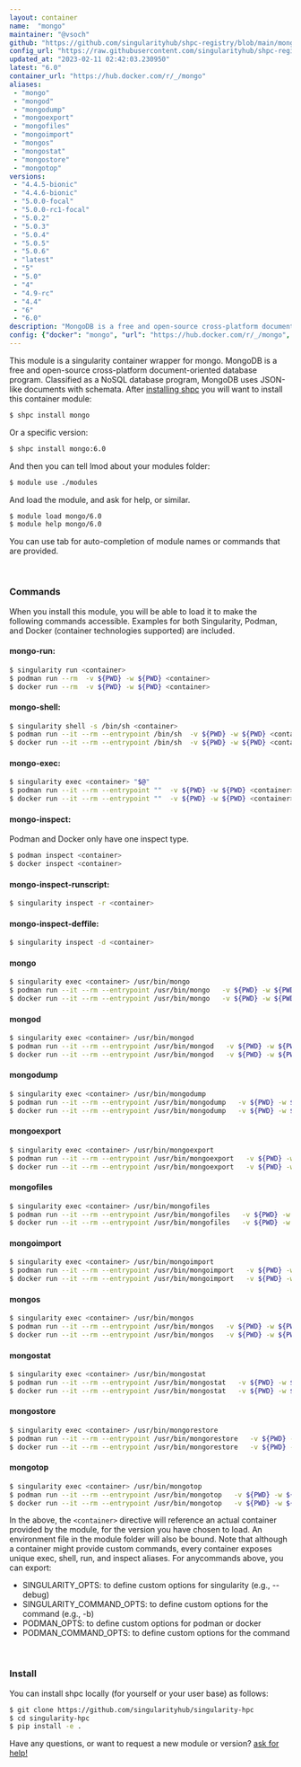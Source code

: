```yaml
---
layout: container
name:  "mongo"
maintainer: "@vsoch"
github: "https://github.com/singularityhub/shpc-registry/blob/main/mongo/container.yaml"
config_url: "https://raw.githubusercontent.com/singularityhub/shpc-registry/main/mongo/container.yaml"
updated_at: "2023-02-11 02:42:03.230950"
latest: "6.0"
container_url: "https://hub.docker.com/r/_/mongo"
aliases:
 - "mongo"
 - "mongod"
 - "mongodump"
 - "mongoexport"
 - "mongofiles"
 - "mongoimport"
 - "mongos"
 - "mongostat"
 - "mongostore"
 - "mongotop"
versions:
 - "4.4.5-bionic"
 - "4.4.6-bionic"
 - "5.0.0-focal"
 - "5.0.0-rc1-focal"
 - "5.0.2"
 - "5.0.3"
 - "5.0.4"
 - "5.0.5"
 - "5.0.6"
 - "latest"
 - "5"
 - "5.0"
 - "4"
 - "4.9-rc"
 - "4.4"
 - "6"
 - "6.0"
description: "MongoDB is a free and open-source cross-platform document-oriented database program. Classified as a NoSQL database program, MongoDB uses JSON-like documents with schemata."
config: {"docker": "mongo", "url": "https://hub.docker.com/r/_/mongo", "maintainer": "@vsoch", "description": "MongoDB is a free and open-source cross-platform document-oriented database program. Classified as a NoSQL database program, MongoDB uses JSON-like documents with schemata.", "filter": ["^(?!.*nano).*$", "^(?!.*windows).*$"], "latest": {"6.0": "sha256:134e3f2db743d46bdb7f3eb6bcfa4b8e3dde578c9ff8a10742ce29d706acf9b2"}, "tags": {"4.4.5-bionic": "sha256:cc8bb8711114fa726ca641f5644791d3d43bdd2c95dac541a5fa2c90a2e6e972", "4.4.6-bionic": "sha256:3d0e6df9fd5bc42cbf8ef8bc9e6c4e78f6f26c7157dbd7bdec72d202ab8ebe3a", "5.0.0-focal": "sha256:21aa30c16cf1f92c68890cefc612357bf856f94678cc4bfc0ef26bdeb7c34ad0", "5.0.0-rc1-focal": "sha256:238ca9b76e3034377a38be3dac927bd3920634c3af68053be000739c15106cec", "5.0.2": "sha256:58ea1bc09f269a9b85b7e1fae83b7505952aaa521afaaca4131f558955743842", "5.0.3": "sha256:4088649f737cf704deaf350ccd5ad8045552c5a0f8a5a2e81c1c23e280db2d80", "5.0.4": "sha256:cf9f5df5419319390cc3b5d9abfc2d0d0b149b3e04a6c9936990129e3e29b579", "5.0.5": "sha256:079089900e9511a782a59a4276046835189720eb668088869d147d1145cebe14", "5.0.6": "sha256:fed6248ae0bb0d54c0448eb786c87120737eedc522172ee1536ad47789782348", "latest": "sha256:134e3f2db743d46bdb7f3eb6bcfa4b8e3dde578c9ff8a10742ce29d706acf9b2", "5": "sha256:30d51d882a8bf1e6b64280d6d4a35a1930326865d907755a72130e6d321874f5", "5.0": "sha256:30d51d882a8bf1e6b64280d6d4a35a1930326865d907755a72130e6d321874f5", "4": "sha256:2712bd291a3d1e1534aef34ab5518b79845fb27bc325d2b912633f586ac9a523", "4.9-rc": "sha256:36b78340b10ff47a37428cae7481caf894db191bd2fdebe1834f3b0328d48320", "4.4": "sha256:2712bd291a3d1e1534aef34ab5518b79845fb27bc325d2b912633f586ac9a523", "6": "sha256:134e3f2db743d46bdb7f3eb6bcfa4b8e3dde578c9ff8a10742ce29d706acf9b2", "6.0": "sha256:134e3f2db743d46bdb7f3eb6bcfa4b8e3dde578c9ff8a10742ce29d706acf9b2"}, "aliases": {"mongo": "/usr/bin/mongo", "mongod": "/usr/bin/mongod", "mongodump": "/usr/bin/mongodump", "mongoexport": "/usr/bin/mongoexport", "mongofiles": "/usr/bin/mongofiles", "mongoimport": "/usr/bin/mongoimport", "mongos": "/usr/bin/mongos", "mongostat": "/usr/bin/mongostat", "mongostore": "/usr/bin/mongorestore", "mongotop": "/usr/bin/mongotop"}}
---
```


This module is a singularity container wrapper for mongo.
MongoDB is a free and open-source cross-platform document-oriented database program. Classified as a NoSQL database program, MongoDB uses JSON-like documents with schemata.
After [installing shpc](#install) you will want to install this container module:


```bash
$ shpc install mongo
```

Or a specific version:

```bash
$ shpc install mongo:6.0
```

And then you can tell lmod about your modules folder:

```bash
$ module use ./modules
```

And load the module, and ask for help, or similar.

```bash
$ module load mongo/6.0
$ module help mongo/6.0
```

You can use tab for auto-completion of module names or commands that are provided.

<br>

### Commands

When you install this module, you will be able to load it to make the following commands accessible.
Examples for both Singularity, Podman, and Docker (container technologies supported) are included.

#### mongo-run:

```bash
$ singularity run <container>
$ podman run --rm  -v ${PWD} -w ${PWD} <container>
$ docker run --rm  -v ${PWD} -w ${PWD} <container>
```

#### mongo-shell:

```bash
$ singularity shell -s /bin/sh <container>
$ podman run --it --rm --entrypoint /bin/sh  -v ${PWD} -w ${PWD} <container>
$ docker run --it --rm --entrypoint /bin/sh  -v ${PWD} -w ${PWD} <container>
```

#### mongo-exec:

```bash
$ singularity exec <container> "$@"
$ podman run --it --rm --entrypoint ""  -v ${PWD} -w ${PWD} <container> "$@"
$ docker run --it --rm --entrypoint ""  -v ${PWD} -w ${PWD} <container> "$@"
```

#### mongo-inspect:

Podman and Docker only have one inspect type.

```bash
$ podman inspect <container>
$ docker inspect <container>
```

#### mongo-inspect-runscript:

```bash
$ singularity inspect -r <container>
```

#### mongo-inspect-deffile:

```bash
$ singularity inspect -d <container>
```


#### mongo

```bash
$ singularity exec <container> /usr/bin/mongo
$ podman run --it --rm --entrypoint /usr/bin/mongo   -v ${PWD} -w ${PWD} <container> -c " $@"
$ docker run --it --rm --entrypoint /usr/bin/mongo   -v ${PWD} -w ${PWD} <container> -c " $@"
```


#### mongod

```bash
$ singularity exec <container> /usr/bin/mongod
$ podman run --it --rm --entrypoint /usr/bin/mongod   -v ${PWD} -w ${PWD} <container> -c " $@"
$ docker run --it --rm --entrypoint /usr/bin/mongod   -v ${PWD} -w ${PWD} <container> -c " $@"
```


#### mongodump

```bash
$ singularity exec <container> /usr/bin/mongodump
$ podman run --it --rm --entrypoint /usr/bin/mongodump   -v ${PWD} -w ${PWD} <container> -c " $@"
$ docker run --it --rm --entrypoint /usr/bin/mongodump   -v ${PWD} -w ${PWD} <container> -c " $@"
```


#### mongoexport

```bash
$ singularity exec <container> /usr/bin/mongoexport
$ podman run --it --rm --entrypoint /usr/bin/mongoexport   -v ${PWD} -w ${PWD} <container> -c " $@"
$ docker run --it --rm --entrypoint /usr/bin/mongoexport   -v ${PWD} -w ${PWD} <container> -c " $@"
```


#### mongofiles

```bash
$ singularity exec <container> /usr/bin/mongofiles
$ podman run --it --rm --entrypoint /usr/bin/mongofiles   -v ${PWD} -w ${PWD} <container> -c " $@"
$ docker run --it --rm --entrypoint /usr/bin/mongofiles   -v ${PWD} -w ${PWD} <container> -c " $@"
```


#### mongoimport

```bash
$ singularity exec <container> /usr/bin/mongoimport
$ podman run --it --rm --entrypoint /usr/bin/mongoimport   -v ${PWD} -w ${PWD} <container> -c " $@"
$ docker run --it --rm --entrypoint /usr/bin/mongoimport   -v ${PWD} -w ${PWD} <container> -c " $@"
```


#### mongos

```bash
$ singularity exec <container> /usr/bin/mongos
$ podman run --it --rm --entrypoint /usr/bin/mongos   -v ${PWD} -w ${PWD} <container> -c " $@"
$ docker run --it --rm --entrypoint /usr/bin/mongos   -v ${PWD} -w ${PWD} <container> -c " $@"
```


#### mongostat

```bash
$ singularity exec <container> /usr/bin/mongostat
$ podman run --it --rm --entrypoint /usr/bin/mongostat   -v ${PWD} -w ${PWD} <container> -c " $@"
$ docker run --it --rm --entrypoint /usr/bin/mongostat   -v ${PWD} -w ${PWD} <container> -c " $@"
```


#### mongostore

```bash
$ singularity exec <container> /usr/bin/mongorestore
$ podman run --it --rm --entrypoint /usr/bin/mongorestore   -v ${PWD} -w ${PWD} <container> -c " $@"
$ docker run --it --rm --entrypoint /usr/bin/mongorestore   -v ${PWD} -w ${PWD} <container> -c " $@"
```


#### mongotop

```bash
$ singularity exec <container> /usr/bin/mongotop
$ podman run --it --rm --entrypoint /usr/bin/mongotop   -v ${PWD} -w ${PWD} <container> -c " $@"
$ docker run --it --rm --entrypoint /usr/bin/mongotop   -v ${PWD} -w ${PWD} <container> -c " $@"
```



In the above, the `<container>` directive will reference an actual container provided
by the module, for the version you have chosen to load. An environment file in the
module folder will also be bound. Note that although a container
might provide custom commands, every container exposes unique exec, shell, run, and
inspect aliases. For anycommands above, you can export:

 - SINGULARITY_OPTS: to define custom options for singularity (e.g., --debug)
 - SINGULARITY_COMMAND_OPTS: to define custom options for the command (e.g., -b)
 - PODMAN_OPTS: to define custom options for podman or docker
 - PODMAN_COMMAND_OPTS: to define custom options for the command

<br>

### Install

You can install shpc locally (for yourself or your user base) as follows:

```bash
$ git clone https://github.com/singularityhub/singularity-hpc
$ cd singularity-hpc
$ pip install -e .
```

Have any questions, or want to request a new module or version? [ask for help!](https://github.com/singularityhub/singularity-hpc/issues)
